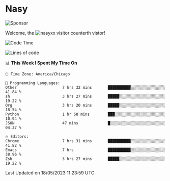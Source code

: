 # Nasy

<!--
<p align="center">
<img height="200" src="https://github-readme-stats.vercel.app/api?username=nasyxx&count_private=true&show_icons=true&theme=dracula&include_all_commits=true"/>
<img height="200" src="https://github-readme-stats.vercel.app/api/top-langs/?username=nasyxx&theme=dracula&hide=html,jupyter+notebook&count_private=true&show_icons=true"/>
</p>

  
----------------
-->

![Sponsor](https://img.shields.io/static/v1.svg?label=Sponsor&message=%E2%9D%A4&logo=GitHub&style=flat&color=pink)
 
Welcome, the ![nasyxx visitor counter](https://count.getloli.com/get/@nasyxx?theme=rule34)th vistor!
 
<!--START_SECTION:waka-->
![Code Time](http://img.shields.io/badge/Code%20Time-3%2C527%20hrs%2019%20mins-blue)

![Lines of code](https://img.shields.io/badge/From%20Hello%20World%20I%27ve%20Written-6.2%20million%20lines%20of%20code-blue)

📊 **This Week I Spent My Time On** 

```text
🕑︎ Time Zone: America/Chicago

💬 Programming Languages: 
Other                    7 hrs 32 mins       ██████████░░░░░░░░░░░░░░░   41.84 % 
sh                       3 hrs 27 mins       █████░░░░░░░░░░░░░░░░░░░░   19.22 % 
Org                      3 hrs 20 mins       █████░░░░░░░░░░░░░░░░░░░░   18.54 % 
Python                   1 hr 58 mins        ███░░░░░░░░░░░░░░░░░░░░░░   10.94 % 
JSON                     47 mins             █░░░░░░░░░░░░░░░░░░░░░░░░   04.37 % 

🔥 Editors: 
Chrome                   7 hrs 31 mins       ██████████░░░░░░░░░░░░░░░   41.82 % 
Emacs                    7 hrs               ██████████░░░░░░░░░░░░░░░   38.96 % 
Zsh                      3 hrs 27 mins       █████░░░░░░░░░░░░░░░░░░░░   19.22 % 
```


 Last Updated on 18/05/2023 11:23:59 UTC
<!--END_SECTION:waka-->

<!-- ![visitors](https://visitor-badge.laobi.icu/badge?page_id=nasyxx.nasyxx) -->
